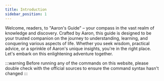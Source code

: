 ```yaml
---
title: Introduction
sidebar_position: 1
---
```


Welcome, readers, to "Aaron's Guide" – your compass in the vast realm of knowledge and discovery. Crafted by Aaron, this guide is designed to be your trusted companion on the journey to understanding, learning, and conquering various aspects of life. Whether you seek wisdom, practical advice, or a sprinkle of Aaron's unique insights, you're in the right place. Let's embark on this enlightening adventure together.

:::warning
Before running any of the commands on this website, please double check with the official sources to ensure the command syntax hasn't changed
:::